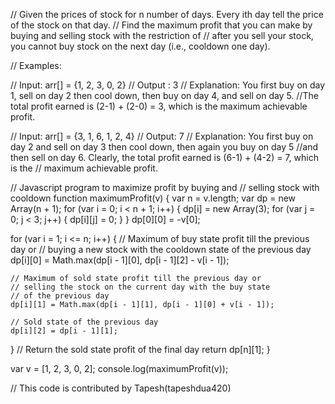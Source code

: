 // Given the prices of stock for n number of days. Every ith day tell the price of the stock on that day.
// Find the maximum profit that you can make by buying and selling stock with the restriction of
// after you sell your stock, you cannot buy stock on the next day (i.e., cooldown one day).

// Examples:

// Input: arr[] = {1, 2, 3, 0, 2}
// Output : 3
// Explanation: You first buy on day 1, sell on day 2 then cool down, then buy on day 4, and sell on day 5.
//The total profit earned is (2-1) + (2-0) = 3, which is the maximum achievable profit.

// Input: arr[] = {3, 1, 6, 1, 2, 4}
// Output: 7
// Explanation: You first buy on day 2 and sell on day 3 then cool down, then again you buy on day 5
//and then sell on day 6. Clearly, the total profit earned is (6-1) + (4-2) = 7, which is the
// maximum achievable profit.

// Javascript program to maximize profit by buying and
// selling stock with cooldown
function maximumProfit(v) {
  var n = v.length;
  var dp = new Array(n + 1);
  for (var i = 0; i < n + 1; i++) {
    dp[i] = new Array(3);
    for (var j = 0; j < 3; j++) {
      dp[i][j] = 0;
    }
  }
  dp[0][0] = -v[0];

  for (var i = 1; i <= n; i++) {
    // Maximum of buy state profit till the previous day or
    // buying a new stock with the cooldown state of the previous day
    dp[i][0] = Math.max(dp[i - 1][0], dp[i - 1][2] - v[i - 1]);

    // Maximum of sold state profit till the previous day or
    // selling the stock on the current day with the buy state
    // of the previous day
    dp[i][1] = Math.max(dp[i - 1][1], dp[i - 1][0] + v[i - 1]);

    // Sold state of the previous day
    dp[i][2] = dp[i - 1][1];
  }
  // Return the sold state profit of the final day
  return dp[n][1];
}

var v = [1, 2, 3, 0, 2];
console.log(maximumProfit(v));

// This code is contributed by Tapesh(tapeshdua420)
